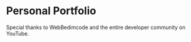 # Personal Portfolio

Special thanks to WebBedimcode and the entire developer community on YouTube.
